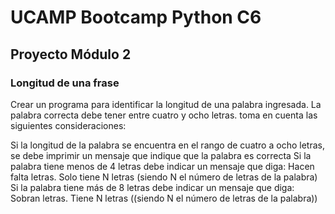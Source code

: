 # UCAMP Bootcamp Python C6
## Proyecto Módulo 2

### Longitud de una frase

Crear un programa para identificar la longitud de una palabra ingresada. La palabra correcta debe tener entre cuatro y ocho letras. toma en cuenta las siguientes consideraciones:

Si la longitud de la palabra se encuentra en el rango de cuatro a ocho letras, se debe imprimir un mensaje que indique que la palabra es correcta
Si la palabra tiene menos de 4 letras debe indicar un mensaje que diga: Hacen falta letras. Solo tiene N letras (siendo N el número de letras de la palabra)
Si la palabra tiene más de 8 letras debe indicar un mensaje que diga: Sobran letras. Tiene N letras ((siendo N el número de letras de la palabra))

